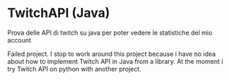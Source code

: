 # TwitchAPI (Java)
Prova delle API di twitch su java per poter vedere le statistiche del mio account

Failed project. I stop to work around this project because i have no idea about how to implement Twitch API in Java from a library. At the moment i try Twitch API on python with another project. 

